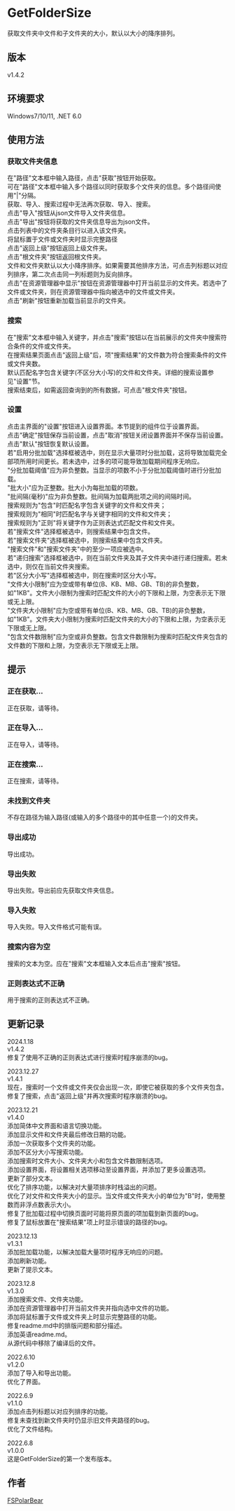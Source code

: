 # GetFolderSize
获取文件夹中文件和子文件夹的大小，默认以大小的降序排列。

## 版本
v1.4.2

## 环境要求
Windows7/10/11, .NET 6.0

## 使用方法
### 获取文件夹信息
在"路径"文本框中输入路径，点击"获取"按钮开始获取。<br>
可在"路径"文本框中输入多个路径以同时获取多个文件夹的信息。多个路径间使用"|"分隔。<br>
获取、导入、搜索过程中无法再次获取、导入、搜索。<br>
点击"导入"按钮从json文件导入文件夹信息。<br>
点击"导出"按钮将获取的文件夹信息导出为json文件。<br>
点击列表中的文件夹条目行以进入该文件夹。<br>
将鼠标置于文件或文件夹时显示完整路径<br>
点击"返回上级"按钮返回上级文件夹。<br>
点击"根文件夹"按钮返回根文件夹。<br>
文件和文件夹默认以大小降序排序。如果需要其他排序方法，可点击列标题以对应列排序，第二次点击同一列标题则为反向排序。<br>
点击"在资源管理器中显示"按钮在资源管理器中打开当前显示的文件夹。若选中了文件或文件夹，则在资源管理器中指向被选中的文件或文件夹。<br>
点击"刷新"按钮重新加载当前显示的文件夹。<br>

### 搜索
在"搜索"文本框中输入关键字，并点击"搜索"按钮以在当前展示的文件夹中搜索符合条件的文件或文件夹。<br>
在搜索结果页面点击"返回上级"后，项"搜索结果"的文件数为符合搜索条件的文件或文件夹数。<br>
默认匹配名字包含关键字(不区分大小写)的文件和文件夹。详细的搜索设置参见"设置"节。<br>
搜索结束后，如需返回查询到的所有数据，可点击"根文件夹"按钮。<br>

### 设置
点击主界面的"设置"按钮进入设置界面。本节提到的组件位于设置界面。<br>
点击"确定"按钮保存当前设置，点击"取消"按钮关闭设置界面并不保存当前设置。<br>
点击"默认"按钮恢复默认设置。<br>
若"启用分批加载"选择框被选中，则在显示大量项时分批加载，这将导致加载完全部项所用时间更长。若未选中，过多的项可能导致加载期间程序无响应。<br>
"分批加载阈值"应为非负整数。当显示的项数不小于分批加载阈值时进行分批加载。<br>
"批大小"应为正整数。批大小为每批加载的项数。<br>
"批间隔(毫秒)"应为非负整数。批间隔为加载两批项之间的间隔时间。<br>
搜索规则为"包含"时匹配名字包含关键字的文件和文件夹；<br>
搜索规则为"相同"时匹配名字与关键字相同的文件和文件夹；<br>
搜索规则为"正则"将关键字作为正则表达式匹配文件和文件夹。<br>
若"搜索文件"选择框被选中，则搜索结果中包含文件。<br>
若"搜索文件夹"选择框被选中，则搜索结果中包含文件夹。<br>
"搜索文件"和"搜索文件夹"中的至少一项应被选中。<br>
若"递归搜索"选择框被选中，则在当前文件夹及其子文件夹中进行递归搜索。若未选中，则仅在当前文件夹搜索。<br>
若"区分大小写"选择框被选中，则在搜索时区分大小写。<br>
"文件大小限制"应为空或带有单位(B、KB、MB、GB、TB)的非负整数，如"1KB"。文件大小限制为搜索时匹配文件的大小的下限和上限，为空表示无下限或无上限。<br>
"文件夹大小限制"应为空或带有单位(B、KB、MB、GB、TB)的非负整数，如"1KB"。文件夹大小限制为搜索时匹配文件夹的大小的下限和上限，为空表示无下限或无上限。<br>
"包含文件数限制"应为空或非负整数。包含文件数限制为搜索时匹配文件夹包含的文件数的下限和上限，为空表示无下限或无上限。<br>

## 提示
### 正在获取...
正在获取，请等待。
### 正在导入...
正在导入，请等待。
### 正在搜索...
正在搜索，请等待。
### 未找到文件夹
不存在路径为输入路径(或输入的多个路径中的其中任意一个)的文件夹。
### 导出成功
导出成功。
### 导出失败
导出失败。导出前应先获取文件夹信息。
### 导入失败
导入失败。导入文件格式可能有误。
### 搜索内容为空
搜索的文本为空。应在"搜索"文本框输入文本后点击"搜索"按钮。
### 正则表达式不正确
用于搜索的正则表达式不正确。



## 更新记录
2024.1.18<br>
v1.4.2<br>
修复了使用不正确的正则表达式进行搜索时程序崩溃的bug。<br>

2023.12.27<br>
v1.4.1<br>
现在，搜索时一个文件或文件夹仅会出现一次，即使它被获取的多个文件夹包含。<br>
修复了搜索，点击"返回上级"并再次搜索时程序崩溃的bug。<br>

2023.12.21<br>
v1.4.0<br>
添加简体中文界面和语言切换功能。<br>
添加显示文件和文件夹最后修改日期的功能。<br>
添加一次获取多个文件夹的功能。<br>
添加不区分大小写搜索功能。<br>
添加搜索时文件大小、文件夹大小和包含文件数限制选项。<br>
添加设置界面，将设置相关选项移动至设置界面，并添加了更多设置选项。<br>
更新了部分文本。<br>
优化了排序功能，以解决对大量项排序时栈溢出的问题。<br>
优化了对文件和文件夹大小的显示。当文件或文件夹大小的单位为"B"时，使用整数而非浮点数表示大小。<br>
修复了批加载过程中切换页面时可能将原页面的项加载到新页面的bug。<br>
修复了鼠标放置在"搜索结果"项上时显示错误的路径的bug。<br>


2023.12.13<br>
v1.3.1<br>
添加批加载功能，以解决加载大量项时程序无响应的问题。<br>
添加刷新功能。<br>
更新了提示文本。<br>

2023.12.8<br>
v1.3.0<br>
添加搜索文件、文件夹功能。<br>
添加在资源管理器中打开当前文件夹并指向选中文件的功能。<br>
添加将鼠标置于文件或文件夹上时显示完整路径的功能。<br>
修复readme.md中的排版问题和部分描述。<br>
添加英语readme.md。<br>
从源代码中移除了编译后的文件。<br>

2022.6.10<br>
v1.2.0<br>
添加了导入和导出功能。<br>
优化了界面。<br>

2022.6.9<br>
v1.1.0<br>
添加点击列标题以对应列排序的功能。<br>
修复未查找到新文件夹时仍显示旧文件夹路径的bug。<br>
优化了文件结构。<br>

2022.6.8<br>
v1.0.0<br>
这是GetFolderSize的第一个发布版本。<br>

## 作者
[FSPolarBear](https://github.com/FSPolarBear)

